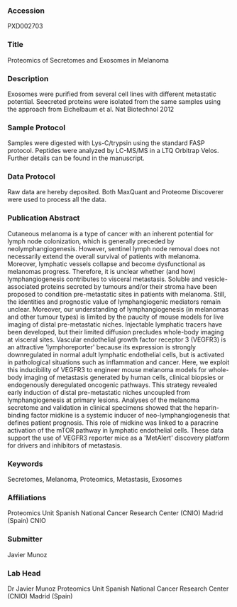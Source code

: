 ### Accession
PXD002703

### Title
Proteomics of Secretomes and Exosomes in Melanoma

### Description
Exosomes were purified from several cell lines with different metastatic potential. Seecreted proteins were isolated from the same samples using the approach from Eichelbaum et al. Nat Biotechnol 2012

### Sample Protocol
Samples were digested with Lys-C/trypsin using the standard FASP protocol. Peptides were analyzed by LC-MS/MS in a LTQ Orbitrap Velos. Further details can be found in the manuscript.

### Data Protocol
Raw data are hereby deposited. Both MaxQuant and Proteome Discoverer were used to process all the data.

### Publication Abstract
Cutaneous melanoma is a type of cancer with an inherent potential for lymph node colonization, which is generally preceded by neolymphangiogenesis. However, sentinel lymph node removal does not necessarily extend the overall survival of patients with melanoma. Moreover, lymphatic vessels collapse and become dysfunctional as melanomas progress. Therefore, it is unclear whether (and how) lymphangiogenesis contributes to visceral metastasis. Soluble and vesicle-associated proteins secreted by tumours and/or their stroma have been proposed to condition pre-metastatic sites in patients with melanoma. Still, the identities and prognostic value of lymphangiogenic mediators remain unclear. Moreover, our understanding of lymphangiogenesis (in melanomas and other tumour types) is limited by the paucity of mouse models for live imaging of distal pre-metastatic niches. Injectable lymphatic tracers have been developed, but their limited diffusion precludes whole-body imaging at visceral sites. Vascular endothelial growth factor receptor 3 (VEGFR3) is an attractive 'lymphoreporter' because its expression is strongly downregulated in normal adult lymphatic endothelial cells, but is activated in pathological situations such as inflammation and cancer. Here, we exploit this inducibility of VEGFR3 to engineer mouse melanoma models for whole-body imaging of metastasis generated by human cells, clinical biopsies or endogenously deregulated oncogenic pathways. This strategy revealed early induction of distal pre-metastatic niches uncoupled from lymphangiogenesis at primary lesions. Analyses of the melanoma secretome and validation in clinical specimens showed that the heparin-binding factor midkine is a systemic inducer of neo-lymphangiogenesis that defines patient prognosis. This role of midkine was linked to a paracrine activation of the mTOR pathway in lymphatic endothelial cells. These data support the use of VEGFR3 reporter mice as a 'MetAlert' discovery platform for drivers and inhibitors of metastasis.

### Keywords
Secretomes, Melanoma, Proteomics, Metastasis, Exosomes

### Affiliations
Proteomics Unit Spanish National Cancer Research Center (CNIO) Madrid (Spain)
CNIO

### Submitter
Javier Munoz

### Lab Head
Dr Javier Munoz
Proteomics Unit Spanish National Cancer Research Center (CNIO) Madrid (Spain)


